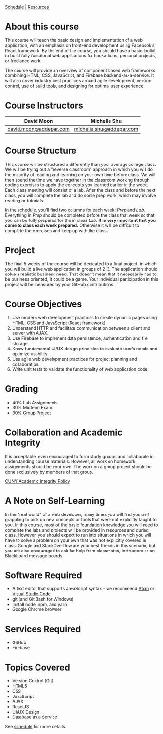 [Schedule](schedule.md) | [Resources](resources.md)

# About this course

This course will teach the basic design and implementation of a web application, with an emphasis on front-end development using Facebook’s React framework. By the end of the course, you should have a basic toolkit to build fully functional web applications for hackathons, personal projects, or freelance work.

The course will provide an overview of component based web frameworks combining HTML, CSS, JavaScript, and Firebase backend-as-a-service. It will also cover industry best practices around agile development, version control, use of build tools, and designing for optimal user experience.

# Course Instructors

| David Moon | Michelle Shu |
| ---------- | ------------ |
| david.moon@addepar.com | michelle.shu@addepar.com |

# Course Structure

This course will be structured a differently than your average college class. We will be trying out a "reverse classroom" approach in which you will do the majority of reading and learning on your own time before class. We will then spend the time we have together in the classroom working through coding exercises to apply the concepts you learned earlier in the week. Each class meeting will consist of a lab. After the class and before the next class, you will complete the lab and do some prep work, which may involve reading or tutorials.

In the [schedule](schedule.md), you'll find two columns for each week: *Prep* and *Lab*. Everything in *Prep* should be completed before the class that week so that you can be fully prepared for the in class *Lab*. **It is very important that you come to class each week prepared.** Otherwise it will be difficult to complete the exercises and keep up with the class.

# Project

The final 5 weeks of the course will be dedicated to a final project, in which you will build a live
web application in groups of 2-3. The application should solve a realistic business need. That
doesn’t mean that it necessarily has to be business oriented, it could be a game. Your
individual participation in this project will be measured by your GitHub contributions.

# Course Objectives

1. Use modern web development practices to create dynamic pages using HTML, CSS and
JavaScript (React framework)
2. Understand HTTP and facilitate communication between a client and server with AJAX.
3. Use Firebase to implement data persistence, authentication and file storage.
4. Know fundamental UI/UX design principles to evaluate user’s needs and optimize usability.
5. Use agile web development practices for project planning and collaboration.
6. Write unit tests to validate the functionality of web application code.

# Grading

- 40% Lab Assignments
- 30% Midterm Exam
- 30% Group Project

# Collaboration and Academic Integrity

It is acceptable, even encouraged to form study groups and collaborate in understanding course materials. However, all work on homework assignments should be your own. The work on a group project should be done exclusively by members of that group.

[CUNY Academic Integrity Policy](http://www2.cuny.edu/about/administration/offices/legal-affairs/policies-procedures/academic-integrity-policy/)

# A Note on Self-Learning

In the "real world" of a web developer, many times you will find yourself grappling to pick up new concepts or tools that were not explicitly taught to you. In this course, most of the basic foundation knowledge you will need to complete the labs and projects will be provided in resources and during class. However, you should expect to run into situations in which you will have to solve a problem on your own that was not explicitly covered in class. Google and StackOverflow are your best friends in this scenario, but you are also encouraged to ask for help from classmates, instructors or on Blackboard message boards.


# Software Required
- A text editor that supports JavaScript syntax - we recommend [Atom](https://atom.io/) or [Visual Studio Code](https://code.visualstudio.com/)
- git (and Git Bash for Windows)
- Install node, npm, and yarn
- Google Chrome browser

# Services Required
- GitHub
- Firebase

# Topics Covered
- Version Control (Git)
- HTML5
- CSS
- JavaScript
- AJAX
- ReactJS
- UI/UX Design
- Database as a Service

See [schedule](schedule.md) for more details.
